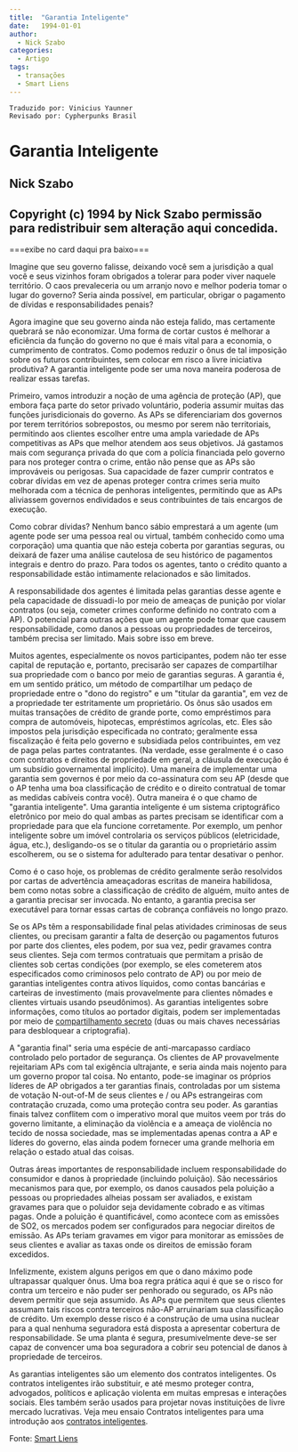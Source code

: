 ```yaml
---
title:  "Garantia Inteligente"
date:   1994-01-01
author:
  - Nick Szabo
categories:
  - Artigo
tags:
  - transações
  - Smart Liens
---
```

```
Traduzido por: Vinicius Yaunner
Revisado por: Cypherpunks Brasil
```

# Garantia Inteligente
## Nick Szabo

Copyright (c) 1994 by Nick Szabo
permissão para redistribuir sem alteração aqui concedida.
------------------------------------------------------------
===exibe no card daqui pra baixo===

Imagine que seu governo falisse, deixando você sem a jurisdição a qual você e seus vizinhos foram obrigados a tolerar para poder viver naquele território. O caos prevaleceria ou um arranjo novo e melhor poderia tomar o lugar do governo? Seria ainda possível, em particular, obrigar o pagamento de dívidas e responsabilidades penais?

Agora imagine que seu governo ainda não esteja falido, mas certamente quebrará se não economizar. Uma forma de cortar custos é melhorar a eficiência da função do governo no que é mais vital para a economia, o cumprimento de contratos. Como podemos reduzir o ônus de tal imposição sobre os futuros contribuintes, sem colocar em risco a livre iniciativa produtiva? A garantia inteligente pode ser uma nova maneira poderosa de realizar essas tarefas.

Primeiro, vamos introduzir a noção de uma agência de proteção (AP), que embora faça parte do setor privado voluntário, poderia assumir muitas das funções jurisdicionais do governo. As APs se diferenciariam dos governos por terem territórios sobrepostos, ou mesmo por serem não territoriais, permitindo aos clientes escolher entre uma ampla variedade de APs competitivas as APs que melhor atendem aos seus objetivos. Já gastamos mais com segurança privada do que com a polícia financiada pelo governo para nos proteger contra o crime, então não pense que as APs são improváveis ou perigosas. Sua capacidade de fazer cumprir contratos e cobrar dívidas em vez de apenas proteger contra crimes seria muito melhorada com a técnica de penhoras inteligentes, permitindo que as APs aliviassem governos endividados e seus contribuintes de tais encargos de execução.

Como cobrar dívidas? Nenhum banco sábio emprestará a um agente (um agente pode ser uma pessoa real ou virtual, também conhecido como uma corporação) uma quantia que não esteja coberta por garantias seguras, ou deixará de fazer uma análise cautelosa de seu histórico de pagamentos integrais e dentro do prazo. Para todos os agentes, tanto o crédito quanto a responsabilidade estão intimamente relacionados e são limitados.

A responsabilidade dos agentes é limitada pelas garantias desse agente e pela capacidade de dissuadi-lo por meio de ameaças de punição por violar contratos (ou seja, cometer crimes conforme definido no contrato com a AP). O potencial para outras ações que um agente pode tomar que causem responsabilidade, como danos a pessoas ou propriedades de terceiros, também precisa ser limitado. Mais sobre isso em breve.

Muitos agentes, especialmente os novos participantes, podem não ter esse capital de reputação e, portanto, precisarão ser capazes de compartilhar sua propriedade com o banco por meio de garantias seguras. A garantia é, em um sentido prático, um método de compartilhar um pedaço de propriedade entre o "dono do registro" e um "titular da garantia", em vez de a propriedade ter estritamente um proprietário. Os ônus são usados em muitas transações de crédito de grande porte, como empréstimos para compra de automóveis, hipotecas, empréstimos agrícolas, etc. Eles são impostos pela jurisdição especificada no contrato; geralmente essa fiscalização é feita pelo governo e subsidiada pelos contribuintes, em vez de paga pelas partes contratantes. (Na verdade, esse geralmente é o caso com contratos e direitos de propriedade em geral, a cláusula de execução é um subsídio governamental implícito). Uma maneira de implementar uma garantia sem governos é por meio da co-assinatura com seu AP (desde que o AP tenha uma boa classificação de crédito e o direito contratual de tomar as medidas cabíveis contra você). Outra maneira é o que chamo de "garantia inteligente". Uma garantia inteligente é um sistema criptográfico eletrônico por meio do qual ambas as partes precisam se identificar com a propriedade para que ela funcione corretamente. Por exemplo, um penhor inteligente sobre um imóvel controlaria os serviços públicos (eletricidade, água, etc.), desligando-os se o titular da garantia ou o proprietário assim escolherem, ou se o sistema for adulterado para tentar desativar o penhor.

Como é o caso hoje, os problemas de crédito geralmente serão resolvidos por cartas de advertência ameaçadoras escritas de maneira habilidosa, bem como notas sobre a classificação de crédito de alguém, muito antes de a garantia precisar ser invocada. No entanto, a garantia precisa ser executável para tornar essas cartas de cobrança confiáveis no longo prazo.

Se os APs têm a responsabilidade final pelas atividades criminosas de seus clientes, ou precisam garantir a falta de deserção ou pagamentos futuros por parte dos clientes, eles podem, por sua vez, pedir gravames contra seus clientes. Seja com termos contratuais que permitam a prisão de clientes sob certas condições (por exemplo, se eles cometerem atos especificados como criminosos pelo contrato de AP) ou por meio de garantias inteligentes contra ativos líquidos, como contas bancárias e carteiras de investimento (mais provavelmente para clientes nômades e clientes virtuais usando pseudônimos). As garantias inteligentes sobre informações, como títulos ao portador digitais, podem ser implementadas por meio de [compartilhamento secreto](https://www.fon.hum.uva.nl/rob/Courses/InformationInSpeech/CDROM/Literature/LOTwinterschool2006/szabo.best.vwh.net/secret.html) (duas ou mais chaves necessárias para desbloquear a criptografia).

A "garantia final" seria uma espécie de anti-marcapasso cardíaco controlado pelo portador de segurança. Os clientes de AP provavelmente rejeitariam APs com tal exigência ultrajante, e seria ainda mais nojento para um governo propor tal coisa. No entanto, pode-se imaginar os próprios líderes de AP obrigados a ter garantias finais, controladas por um sistema de votação N-out-of-M de seus clientes e / ou APs estrangeiras com contratação cruzada, como uma proteção contra seu poder. As garantias finais talvez conflitem com o imperativo moral que muitos veem por trás do governo limitante, a eliminação da violência e a ameaça de violência no tecido de nossa sociedade, mas se implementadas apenas contra a AP e líderes do governo, elas ainda podem fornecer uma grande melhoria em relação o estado atual das coisas.

Outras áreas importantes de responsabilidade incluem responsabilidade do consumidor e danos à propriedade (incluindo poluição). São necessários mecanismos para que, por exemplo, os danos causados pela poluição a pessoas ou propriedades alheias possam ser avaliados, e existam gravames para que o poluidor seja devidamente cobrado e as vítimas pagas. Onde a poluição é quantificável, como acontece com as emissões de SO2, os mercados podem ser configurados para negociar direitos de emissão. As APs teriam gravames em vigor para monitorar as emissões de seus clientes e avaliar as taxas onde os direitos de emissão foram excedidos.

Infelizmente, existem alguns perigos em que o dano máximo pode ultrapassar qualquer ônus. Uma boa regra prática aqui é que se o risco for contra um terceiro e não puder ser penhorado ou segurado, os APs não devem permitir que seja assumido. As APs que permitem que seus clientes assumam tais riscos contra terceiros não-AP arruinariam sua classificação de crédito. Um exemplo desse risco é a construção de uma usina nuclear para a qual nenhuma seguradora está disposta a apresentar cobertura de responsabilidade. Se uma planta é segura, presumivelmente deve-se ser capaz de convencer uma boa seguradora a cobrir seu potencial de danos à propriedade de terceiros.

As garantias inteligentes são um elemento dos contratos inteligentes. Os contratos inteligentes irão substituir, e até mesmo proteger contra, advogados, políticos e aplicação violenta em muitas empresas e interações sociais. Eles também serão usados para projetar novas instituições de livre mercado lucrativas. Veja meu ensaio Contratos inteligentes para uma introdução aos [contratos inteligentes](contratos-inteligentes.md).

Fonte: [Smart Liens](https://www.fon.hum.uva.nl/rob/Courses/InformationInSpeech/CDROM/Literature/LOTwinterschool2006/szabo.best.vwh.net/smart.liens.html)
